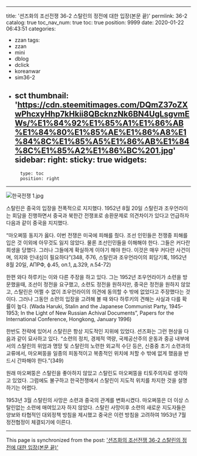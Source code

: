 
---
title: '션즈화의 조선전쟁 36-2 스탈린의 정전에 대한 입장(본문 끝)'
permlink: 36-2
catalog: true
toc_nav_num: true
toc: true
position: 9999
date: 2020-01-22 06:43:51
categories:
- zzan
tags:
- zzan
- mini
- dblog
- dclick
- koreanwar
- sim36-2
- sct
thumbnail: 'https://cdn.steemitimages.com/DQmZ37oZXwPhcxyHhp7kHkii8QBcknzNk6BN4UgLsgvmEWs/%E1%84%92%E1%85%A1%E1%86%AB%E1%84%80%E1%85%AE%E1%86%A8%E1%84%8C%E1%85%A5%E1%86%AB%E1%84%8C%E1%85%A2%E1%86%BC%201.jpg'
sidebar:
    right:
        sticky: true
widgets:
    -
        type: toc
        position: right
---


![한국전쟁 1.jpg](https://cdn.steemitimages.com/DQmZ37oZXwPhcxyHhp7kHkii8QBcknzNk6BN4UgLsgvmEWs/%E1%84%92%E1%85%A1%E1%86%AB%E1%84%80%E1%85%AE%E1%86%A8%E1%84%8C%E1%85%A5%E1%86%AB%E1%84%8C%E1%85%A2%E1%86%BC%201.jpg)


스탈린은 중국의 입장을 전폭적으로 지지했다. 1952년 8월 20일 스탈린과 조우언라이는 회담을 진행하면서 중국과 북한간 전쟁포로 송환문제로 의견차이가 있다고 언급하자 다음과 같이 중국을 지지했다.

“마오쩌뚱 동지가 옳다. 이번 전쟁은 미국에 피해를 줬다. 조선 인민들은 전쟁중 피해를 입은 것 이외에 아무것도 잃지 않았다. 물론 조선인민들을 이해해야 한다. 그들은 커다란 희생을 당했다. 그러나 그들에게 확실하게 이야기 해야 한다. 이것은 매우 커다란 사건이며, 의지와 인내심이 필요하다”(348, 주76, 스탈린과 조우언라이의 회담기록, 1952년 8월 20일, АПРФ, ф.45, оп.1, д.329, л.54-72)

한편 와다 하루키는 이와 다른 주장을 하고 있다. 그는 1952년 조우언라이가 소련을 방문했을때, 조선이 정전을 요구했고, 소련도 정전을 원하지만, 중국은 정전을 원하지 않았고, 스탈린은 어쩔 수 없이 조우언라이의 의견에 동의할 수 밖에 없었다고 주장했다는 것이다. 그러나 그동안 소련의 입장을 고려해 볼 때 와다 하루키의 견해는 사실과 다를 확률이 높다. (Wada Haruki, Stalin and the Japanese Communist Party, 1945-1953; In the Light of New Russian Achival Documents”, Papers for the International Conference, Hongkong, January 1996)

한반도 전략에 있어서 스탈린은 항상 지도적인 지위에 있었다. 션즈화는 그런 현상을 다음과 같이 묘사하고 있다. “소련의 정치, 경제적 역량, 국제공산주의 운동과 중공 내부에서의 스탈린의 위엄과 명망 및 스탈린의 노련한 외교적 수단 등은, 신중중 초기 소련과의 교류에서, 마오쩌뚱을 일종의 피동적이고 복종적인 위치에 처할 수 밖에 없게 했음을 반드시 간파해야 한다.”(349)

 원래 마오쩌뚱은 스탈린을 좋아하지 않았고 스탈린도 마오쩌뚱을 티토주의자로 생각하고 있었다. 그럼에도 불구하고 한국전쟁에서 스탈린이 지도적 위치를 차지한 것을 설명하기는 어렵다. 

1953년 3월 스탈린의 사망은 소련과 중국의 관계를 변화시켰다. 마오쩌뚱은 더 이상 스탈린없는 소련에 매여있고자 하지 않았다. 스탈린 사망이후 소련의 새로운 지도자들은 양보와 타협적인 대외정책 방침을 제시했고 중국은 이런 방침을 고려하여 1953년 7월 정전협정이 체결되기에 이른다.

- - -

This page is synchronized from the post: ['션즈화의 조선전쟁 36-2 스탈린의 정전에 대한 입장(본문 끝)'](https://steemit.com/@wisdomandjustice/36-2)
